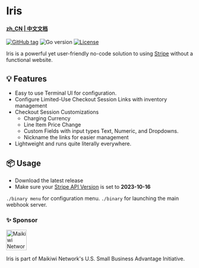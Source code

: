 # Iris 
#### [zh_CN | 中文文档](https://github.com/maikirakiwi/iris/blob/main/README_CN.md)

[![GitHub tag](https://img.shields.io/github/tag/maikirakiwi/iris?include_prereleases=&sort=semver&color=blue)](https://github.com/maikirakiwi/iris/releases/) 
![Go version](https://img.shields.io/github/go-mod/go-version/maikirakiwi/iris/main?label=go)
[![License](https://img.shields.io/badge/License-MIT-blue)](#license)

Iris is a powerful yet user-friendly no-code solution to using [Stripe](https://stripe.com) without a functional website.

## 💡 Features

- Easy to use Terminal UI for configuration. 
- Configure Limited-Use Checkout Session Links with inventory management 
- Checkout Session Customizations
    - Charging Currency
    - Line Item Price Change
    - Custom Fields with input types Text, Numeric, and Dropdowns.
    - Nickname the links for easier management
- Lightweight and runs quite literally everywhere.

## 📦 Usage

- Download the latest release
- Make sure your [Stripe API Version](https://dashboard.stripe.com/test/developers) is set to **2023-10-16**

`./binary menu` for configuration menu.
`./binary` for launching the main webhook server. 

### ✨ Sponsor

<img src="https://mai.kiwi/_app/immutable/assets/logo-de3ddbf3.png" alt="Maikiwi Network" width="55"/> 

Iris is part of Maikiwi Network's U.S. Small Business Advantage Initiative. 
